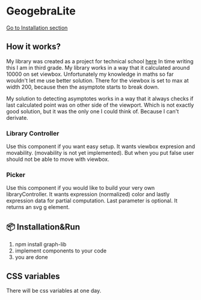 # GeogebraLite
[Go to Installation section](#-installation)

## How it works?
My library was created as a project for technical school [here](https://www.prumyslovkaliberec.cz/) In time writing this I am in third grade. 
My library works in a way that it calculated around 10000 on set viewbox. Unfortunately my knowledge in maths so far wouldn't let me use better solution. There for the viewbox is set to max at width 200, because then the asymptote starts to break down. 

My solution to detecting asymptotes works in a way that it always checks if last calculated point was on other side of the viewport. Which is not exactly good solution, but it was the only one I could think of. Because I can't derivate.
### Library Controller
Use this component if you want easy setup. It wants viewbox expresion and movability.
(movability is not yet implemented). But when you put false user should not be able to move with viewbox.
### Picker
Use this component if you would like to build your very own libraryController. It wants expression (normalized) color and lastly expression data for partial computation. Last parameter is  optional.
It returns an svg g element.

## 📦 Installation&Run

1. npm install graph-lib
2. implement components to your code
3. you are done

## CSS variables
There will be css variables at one day.

